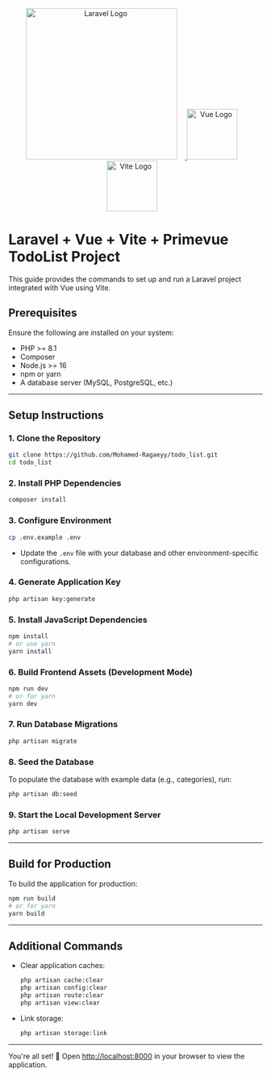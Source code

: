 <p align="center">
    <a href="https://laravel.com" target="_blank">
        <img src="https://raw.githubusercontent.com/laravel/art/master/logo-lockup/5%20SVG/2%20CMYK/1%20Full%20Color/laravel-logolockup-cmyk-red.svg" width="300" alt="Laravel Logo" style="margin-right: 15px; border: 0;">
    </a>
    <a href="https://vuejs.org" target="_blank">
        <img src="https://vuejs.org/images/logo.png" width="100" alt="Vue Logo" style="margin-right: 15px; border: 0;">
    </a>
    <a href="https://vitejs.dev" target="_blank">
        <img src="https://vitejs.dev/logo.svg" width="100" alt="Vite Logo" style="margin-right: 15px; border: 0;">
    </a>
   
</p>


# Laravel + Vue + Vite + Primevue TodoList Project

This guide provides the commands to set up and run a Laravel project integrated with Vue using Vite.

## Prerequisites

Ensure the following are installed on your system:

- PHP >= 8.1
- Composer
- Node.js >= 16
- npm or yarn
- A database server (MySQL, PostgreSQL, etc.)

---

## Setup Instructions

### 1. Clone the Repository
```bash
git clone https://github.com/Mohamed-Ragaeyy/todo_list.git
cd todo_list
```

### 2. Install PHP Dependencies
```bash
composer install
```

### 3. Configure Environment
```bash
cp .env.example .env
```
- Update the `.env` file with your database and other environment-specific configurations.

### 4. Generate Application Key
```bash
php artisan key:generate
```

### 5. Install JavaScript Dependencies
```bash
npm install
# or use yarn
yarn install
```

### 6. Build Frontend Assets (Development Mode)
```bash
npm run dev
# or for yarn
yarn dev
```

### 7. Run Database Migrations
```bash
php artisan migrate
```

### 8. Seed the Database
To populate the database with example data (e.g., categories), run:
```bash
php artisan db:seed
```

### 9. Start the Local Development Server
```bash
php artisan serve
```

---

## Build for Production

To build the application for production:
```bash
npm run build
# or for yarn
yarn build
```

---

## Additional Commands

- Clear application caches:
  ```bash
  php artisan cache:clear
  php artisan config:clear
  php artisan route:clear
  php artisan view:clear
  ```

- Link storage:
  ```bash
  php artisan storage:link
  ```

---

You're all set! 🎉 Open [http://localhost:8000](http://localhost:8000) in your browser to view the application.
